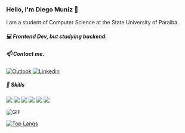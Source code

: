 ### Hello, I'm Diego Muniz 👋
I am a student of Computer Science at the State University of Paraíba.

##### :computer: Frontend Dev, but studying backend.

##### 📫 Contact me.
[![Outlook](https://img.shields.io/badge/outlook-diegomunizdev@outlook.com-blue?logo=outlook&logoColor=Red&labelColor=grey)](mailto:diegomunizdev@outlook.com) [![Linkedin](https://img.shields.io/badge/LinkedIn-Diego%20Muniz-blue?logo=Linkedin&logoColor=blue&labelColor=grey)](https://www.linkedin.com/in/diegomuniz13/)

##### :wrench: Skills
<img src="https://img.shields.io/badge/typescript%20-%23007ACC.svg?&style=for-the-badge&logo=typescript&logoColor=white"> <img src="https://img.shields.io/badge/node.js%20-%2343853D.svg?&style=for-the-badge&logo=node.js&logoColor=white"> <img src="https://img.shields.io/badge/express.js%20-%23404d59.svg?&style=for-the-badge"> <img src="https://img.shields.io/badge/react%20-%2320232a.svg?&style=for-the-badge&logo=react&logoColor=%2361DAFB"> 
<img src="https://img.shields.io/badge/css3%20-%231572B6.svg?&style=for-the-badge&logo=css3&logoColor=white"> <img src="https://img.shields.io/badge/html5%20-%231572B6.svg?&style=for-the-badge&logo=html5&logoColor=orange">

<img align="center" style="border-radius: 5px" alt="GIF" src="https://github-readme-stats.vercel.app/api?username=diegomunizdev&theme=react&show_owner=true&show_icons=true&hide_border=true&include_all_commits=true&count_private=true"/>

[![Top Langs](https://github-readme-stats.vercel.app/api/top-langs/?username=diegomunizdev&theme=dark)](https://github.com/diegomunizdev/github-readme-stats)
